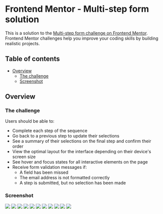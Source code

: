 # Frontend Mentor - Multi-step form solution

This is a solution to the [Multi-step form challenge on Frontend Mentor](https://www.frontendmentor.io/challenges/multistep-form-YVAnSdqQBJ). Frontend Mentor challenges help you improve your coding skills by building realistic projects. 

## Table of contents

- [Overview](#overview)
  - [The challenge](#the-challenge)
  - [Screenshot](#screenshot)

## Overview

### The challenge

Users should be able to:

- Complete each step of the sequence
- Go back to a previous step to update their selections
- See a summary of their selections on the final step and confirm their order
- View the optimal layout for the interface depending on their device's screen size
- See hover and focus states for all interactive elements on the page
- Receive form validation messages if:
  - A field has been missed
  - The email address is not formatted correctly
  - A step is submitted, but no selection has been made

### Screenshot

![](assets/screenshots/Desktop-personal-info.png)
![](assets/screenshots/Desktop-personal-info-validation.png)
![](assets/screenshots/Desktop-select-your-plan.png)
![](assets/screenshots/Desktop-pick-add-ons.png)
![](assets/screenshots/Desktop-summary.png)
![](assets/screenshots/Desktop-thank-you.png)
![](assets/screenshots/Mobile-personal-info.png)
![](assets/screenshots/Mobile-select-your-plan.png)
![](assets/screenshots/Mobile-pick-add-ons.png)
![](assets/screenshots/Mobile-summary.png)
![](assets/screenshots/Mobile-thank-you.png)

